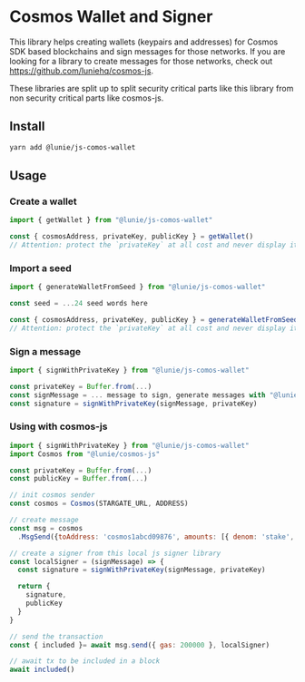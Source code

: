 # Cosmos Wallet and Signer

This library helps creating wallets (keypairs and addresses) for Cosmos SDK based blockchains and sign messages for those networks. If you are looking for a library to create messages for those networks, check out https://github.com/luniehq/cosmos-js.

These libraries are split up to split security critical parts like this library from non security critical parts like cosmos-js.

## Install

```bash
yarn add @lunie/js-comos-wallet
```

## Usage

### Create a wallet

```js
import { getWallet } from "@lunie/js-comos-wallet"

const { cosmosAddress, privateKey, publicKey } = getWallet()
// Attention: protect the `privateKey` at all cost and never display it anywhere!!
```

### Import a seed

```js
import { generateWalletFromSeed } from "@lunie/js-comos-wallet"

const seed = ...24 seed words here

const { cosmosAddress, privateKey, publicKey } = generateWalletFromSeed(seed)
// Attention: protect the `privateKey` at all cost and never display it anywhere!!
```

### Sign a message

```js
import { signWithPrivateKey } from "@lunie/js-comos-wallet"

const privateKey = Buffer.from(...)
const signMessage = ... message to sign, generate messages with "@lunie/cosmos-js"
const signature = signWithPrivateKey(signMessage, privateKey)

```

### Using with cosmos-js

```js
import { signWithPrivateKey } from "@lunie/js-comos-wallet"
import Cosmos from "@lunie/cosmos-js"

const privateKey = Buffer.from(...)
const publicKey = Buffer.from(...)

// init cosmos sender
const cosmos = Cosmos(STARGATE_URL, ADDRESS)

// create message
const msg = cosmos
  .MsgSend({toAddress: 'cosmos1abcd09876', amounts: [{ denom: 'stake', amount: 10 }})

// create a signer from this local js signer library
const localSigner = (signMessage) => {
  const signature = signWithPrivateKey(signMessage, privateKey)

  return {
    signature,
    publicKey
  }
}

// send the transaction
const { included }= await msg.send({ gas: 200000 }, localSigner)

// await tx to be included in a block
await included()
```